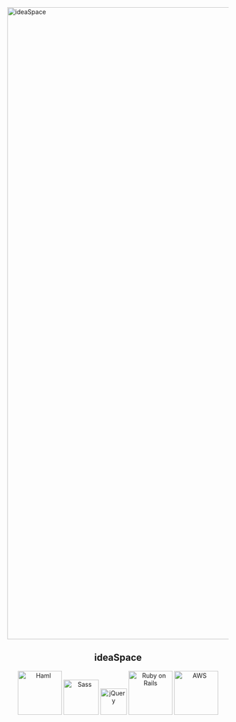 <img width="1440" alt="ideaSpace" src="https://user-images.githubusercontent.com/57032090/71776261-c059c380-2fd1-11ea-9287-98e5b6b86159.png">

<h2 align="center">ideaSpace</h2>


<div align="center">
  <img width="100" alt="Haml" src="https://user-images.githubusercontent.com/57032090/71776440-0bc1a100-2fd5-11ea-9fa2-a1b58764cff3.png">
  <img width="80" alt="Sass" src="https://user-images.githubusercontent.com/57032090/71776454-4a575b80-2fd5-11ea-90e0-4be2e1ab0450.png">
  <img width="60" alt="jQuery" src="https://user-images.githubusercontent.com/57032090/71776496-fa2cc900-2fd5-11ea-903e-b3a3039937e3.png">
  <img width="100" alt="Ruby on Rails" src="https://user-images.githubusercontent.com/57032090/71776416-b08fae80-2fd4-11ea-8457-bd98796209bb.png">
  <img width="100" alt="AWS" src="https://user-images.githubusercontent.com/57032090/71776335-2d218d80-2fd3-11ea-98c6-dd23df2f7006.png">
</div>
